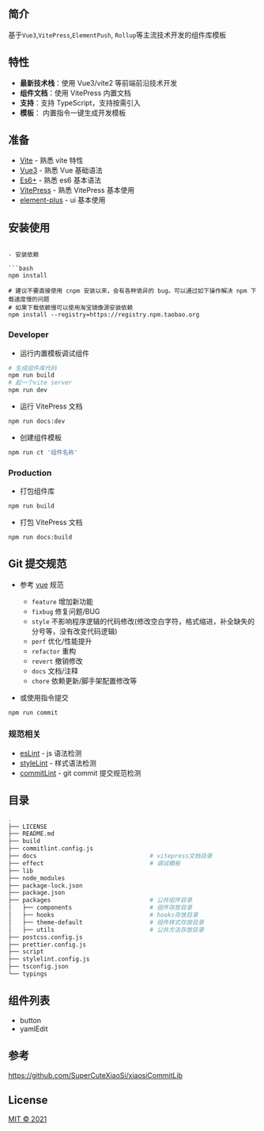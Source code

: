 ## 简介

基于`Vue3`,`VitePress`,`ElementPush`, `Rollup`等主流技术开发的组件库模板

## 特性

- **最新技术栈**：使用 Vue3/vite2 等前端前沿技术开发
- **组件文档**：使用 VitePress 内置文档
- **支持**：支持 TypeScript，支持按需引入
- **模板**： 内置指令一键生成开发模板

## 准备

- [Vite](https://cn.vitejs.dev/) - 熟悉 vite 特性
- [Vue3](https://v3.cn.vuejs.org/) - 熟悉 Vue 基础语法
- [Es6+](http://es6.ruanyifeng.com/) - 熟悉 es6 基本语法
- [VitePress](https://vuepress.vuejs.org/) - 熟悉 VitePress 基本使用
- [element-plus](https://element-plus.gitee.io/#/zh-CN/) - ui 基本使用

## 安装使用

````

- 安装依赖

```bash
npm install

# 建议不要直接使用 cnpm 安装以来，会有各种诡异的 bug。可以通过如下操作解决 npm 下载速度慢的问题
# 如果下载依赖慢可以使用淘宝镜像源安装依赖
npm install --registry=https://registry.npm.taobao.org
````

### Developer

- 运行内置模板调试组件

```bash
# 生成组件库代码
npm run build
# 起一个vite server
npm run dev
```

- 运行 VitePress 文档

```bash
npm run docs:dev
```

- 创建组件模板

```bash
npm run ct '组件名称'
```

### Production

- 打包组件库

```bash
npm run build
```

- 打包 VitePress 文档

```bash
npm run docs:build
```

## Git 提交规范

- 参考 [vue](https://github.com/vuejs/vue/blob/dev/.github/COMMIT_CONVENTION.md) 规范

  - `feature` 增加新功能
  - `fixbug` 修复问题/BUG
  - `style` 不影响程序逻辑的代码修改(修改空白字符，格式缩进，补全缺失的分号等，没有改变代码逻辑)
  - `perf` 优化/性能提升
  - `refactor` 重构
  - `revert` 撤销修改
  - `docs` 文档/注释
  - `chore` 依赖更新/脚手架配置修改等

- 或使用指令提交

```bash
npm run commit
```

### 规范相关

- [esLint](https://eslint.org/) - js 语法检测
- [styleLint](https://stylelint.io/) - 样式语法检测
- [commitLint](https://commitlint.js.org/#/) - git commit 提交规范检测

## 目录

```bash
.
├── LICENSE
├── README.md
├── build
├── commitlint.config.js
├── docs                                # vitepress文档目录
├── effect                              # 调试模板
├── lib
├── node_modules
├── package-lock.json
├── package.json
├── packages                            # 公共组件目录
│   ├── components                      # 组件存放目录
│   ├── hooks                           # hooks存放目录
│   ├── theme-default                   # 组件样式存放目录
│   ├── utils                           # 公共方法存放目录
├── postcss.config.js
├── prettier.config.js
├── script
├── stylelint.config.js
├── tsconfig.json
└── typings
```

## 组件列表

- button
- yamlEdit

## 参考

https://github.com/SuperCuteXiaoSi/xiaosiCommitLib

## License

[MIT © 2021](./LICENSE)
